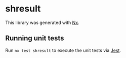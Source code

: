 # shresult

This library was generated with [Nx](https://nx.dev).

## Running unit tests

Run `nx test shresult` to execute the unit tests via [Jest](https://jestjs.io).

